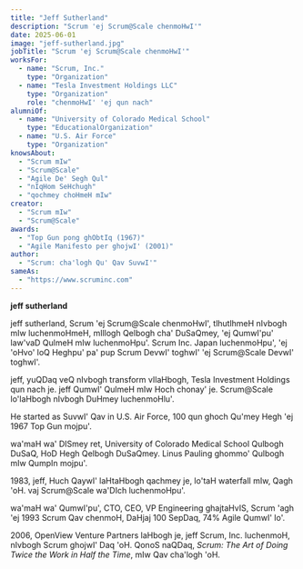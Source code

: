 ```yaml
---
title: "Jeff Sutherland"
description: "Scrum 'ej Scrum@Scale chenmoHwI'"
date: 2025-06-01
image: "jeff-sutherland.jpg"
jobTitle: "Scrum 'ej Scrum@Scale chenmoHwI'"
worksFor:
  - name: "Scrum, Inc."
    type: "Organization"
  - name: "Tesla Investment Holdings LLC"
    type: "Organization"
    role: "chenmoHwI' 'ej qun nach"
alumniOf:
  - name: "University of Colorado Medical School"
    type: "EducationalOrganization"
  - name: "U.S. Air Force"
    type: "Organization"
knowsAbout:
  - "Scrum mIw"
  - "Scrum@Scale"
  - "Agile De' Segh Qul"
  - "nIqHom SeHchugh"
  - "qochmey choHmeH mIw"
creator:
  - "Scrum mIw"
  - "Scrum@Scale"
awards:
  - "Top Gun pong ghObtIq (1967)"
  - "Agile Manifesto per ghojwI' (2001)"
author:
  - "Scrum: cha'logh Qu' Qav SuvwI'"
sameAs:
  - "https://www.scruminc.com"
---
```


**jeff sutherland**

jeff sutherland, Scrum 'ej Scrum\@Scale chenmoHwI', tlhutlhmeH nIvbogh mIw luchenmoHmeH, mIllogh Qelbogh cha' DuSaQmey, 'ej QumwI'pu' law'vaD QulmeH mIw luchenmoHpu'. Scrum Inc. Japan luchenmoHpu', 'ej 'oHvo' loQ Heghpu' pa' pup Scrum DevwI' toghwI' 'ej Scrum\@Scale DevwI' toghwI'.

jeff, yuQDaq veQ nIvbogh transform vIlaHbogh, Tesla Investment Holdings qun nach je. jeff QumwI' QulmeH mIw Hoch chonay' je. Scrum\@Scale lo'laHbogh nIvbogh DuHmey luchenmoHlu'.

He started as SuvwI' Qav in U.S. Air Force, 100 qun ghoch Qu'mey Hegh 'ej 1967 Top Gun mojpu'.

wa'maH wa' DISmey ret, University of Colorado Medical School Qulbogh DuSaQ, HoD Hegh Qelbogh DuSaQmey. Linus Pauling ghommo' Qulbogh mIw QumpIn mojpu'.

1983, jeff, Huch QaywI' laHtaHbogh qachmey je, lo'taH waterfall mIw, Qagh 'oH. vaj Scrum\@Scale wa'DIch luchenmoHpu'.

wa'maH wa' QumwI'pu', CTO, CEO, VP Engineering ghajtaHvIS, Scrum 'agh 'ej 1993 Scrum Qav chenmoH, DaHjaj 100 SepDaq, 74% Agile QumwI' lo'.

2006, OpenView Venture Partners laHbogh je, jeff Scrum, Inc. luchenmoH, nIvbogh Scrum ghojwI' Daq 'oH. QonoS naQDaq, _Scrum: The Art of Doing Twice the Work in Half the Time_, mIw Qav cha'logh 'oH.
